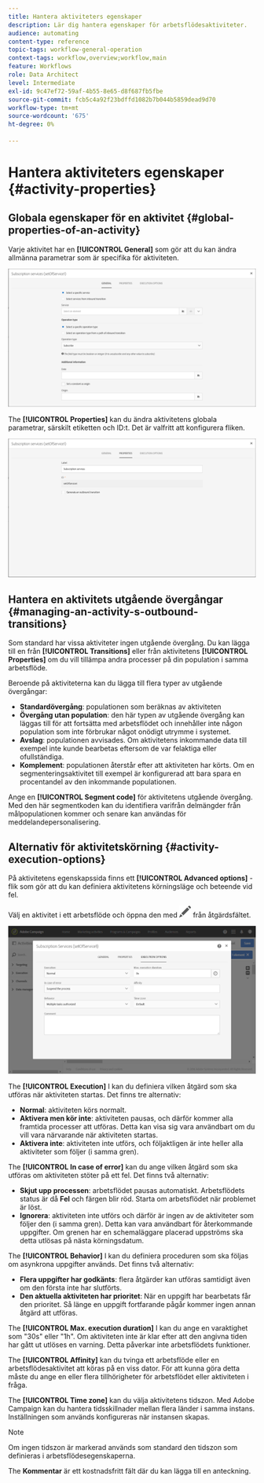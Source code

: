 ```yaml
---
title: Hantera aktiviteters egenskaper
description: Lär dig hantera egenskaper för arbetsflödesaktiviteter.
audience: automating
content-type: reference
topic-tags: workflow-general-operation
context-tags: workflow,overview;workflow,main
feature: Workflows
role: Data Architect
level: Intermediate
exl-id: 9c47ef72-59af-4b55-8e65-d8f687fb5fbe
source-git-commit: fcb5c4a92f23bdffd1082b7b044b5859dead9d70
workflow-type: tm+mt
source-wordcount: '675'
ht-degree: 0%

---
```


# Hantera aktiviteters egenskaper {#activity-properties}

## Globala egenskaper för en aktivitet {#global-properties-of-an-activity}

Varje aktivitet har en **[!UICONTROL General]** som gör att du kan ändra allmänna parametrar som är specifika för aktiviteten.

![](assets/activity-properties.png)

The **[!UICONTROL Properties]** kan du ändra aktivitetens globala parametrar, särskilt etiketten och ID:t. Det är valfritt att konfigurera fliken.

![](assets/activity-properties2.png)

## Hantera en aktivitets utgående övergångar {#managing-an-activity-s-outbound-transitions}

Som standard har vissa aktiviteter ingen utgående övergång. Du kan lägga till en från **[!UICONTROL Transitions]** eller från aktivitetens **[!UICONTROL Properties]** om du vill tillämpa andra processer på din population i samma arbetsflöde.

Beroende på aktiviteterna kan du lägga till flera typer av utgående övergångar:

* **Standardövergång**: populationen som beräknas av aktiviteten
* **Övergång utan population**: den här typen av utgående övergång kan läggas till för att fortsätta med arbetsflödet och innehåller inte någon population som inte förbrukar något onödigt utrymme i systemet.
* **Avslag**: populationen avvisades. Om aktivitetens inkommande data till exempel inte kunde bearbetas eftersom de var felaktiga eller ofullständiga.
* **Komplement**: populationen återstår efter att aktiviteten har körts. Om en segmenteringsaktivitet till exempel är konfigurerad att bara spara en procentandel av den inkommande populationen.

Ange en **[!UICONTROL Segment code]** för aktivitetens utgående övergång. Med den här segmentkoden kan du identifiera varifrån delmängder från målpopulationen kommer och senare kan användas för meddelandepersonalisering.

## Alternativ för aktivitetskörning {#activity-execution-options}

På aktivitetens egenskapssida finns ett **[!UICONTROL Advanced options]** -flik som gör att du kan definiera aktivitetens körningsläge och beteende vid fel.

Välj en aktivitet i ett arbetsflöde och öppna den med ![](assets/edit_darkgrey-24px.png) från åtgärdsfältet.

![](assets/wkf_advanced_parameters.png)

The **[!UICONTROL Execution]** I kan du definiera vilken åtgärd som ska utföras när aktiviteten startas. Det finns tre alternativ:

* **Normal**: aktiviteten körs normalt.
* **Aktivera men kör inte**: aktiviteten pausas, och därför kommer alla framtida processer att utföras. Detta kan visa sig vara användbart om du vill vara närvarande när aktiviteten startas.
* **Aktivera inte**: aktiviteten inte utförs, och följaktligen är inte heller alla aktiviteter som följer (i samma gren).

The **[!UICONTROL In case of error]** kan du ange vilken åtgärd som ska utföras om aktiviteten stöter på ett fel. Det finns två alternativ:

* **Skjut upp processen**: arbetsflödet pausas automatiskt. Arbetsflödets status är då **Fel** och färgen blir röd. Starta om arbetsflödet när problemet är löst.
* **Ignorera**: aktiviteten inte utförs och därför är ingen av de aktiviteter som följer den (i samma gren). Detta kan vara användbart för återkommande uppgifter. Om grenen har en schemaläggare placerad uppströms ska detta utlösas på nästa körningsdatum.

The **[!UICONTROL Behavior]** I kan du definiera proceduren som ska följas om asynkrona uppgifter används. Det finns två alternativ:

* **Flera uppgifter har godkänts**: flera åtgärder kan utföras samtidigt även om den första inte har slutförts.
* **Den aktuella aktiviteten har prioritet**: När en uppgift har bearbetats får den prioritet. Så länge en uppgift fortfarande pågår kommer ingen annan åtgärd att utföras.

The **[!UICONTROL Max. execution duration]** I kan du ange en varaktighet som &quot;30s&quot; eller &quot;1h&quot;. Om aktiviteten inte är klar efter att den angivna tiden har gått ut utlöses en varning. Detta påverkar inte arbetsflödets funktioner.

The **[!UICONTROL Affinity]** kan du tvinga ett arbetsflöde eller en arbetsflödesaktivitet att köras på en viss dator. För att kunna göra detta måste du ange en eller flera tillhörigheter för arbetsflödet eller aktiviteten i fråga.

The **[!UICONTROL Time zone]** kan du välja aktivitetens tidszon. Med Adobe Campaign kan du hantera tidsskillnader mellan flera länder i samma instans. Inställningen som används konfigureras när instansen skapas.

>[!NOTE]
>
>Om ingen tidszon är markerad används som standard den tidszon som definieras i arbetsflödesegenskaperna.

The **Kommentar** är ett kostnadsfritt fält där du kan lägga till en anteckning.

